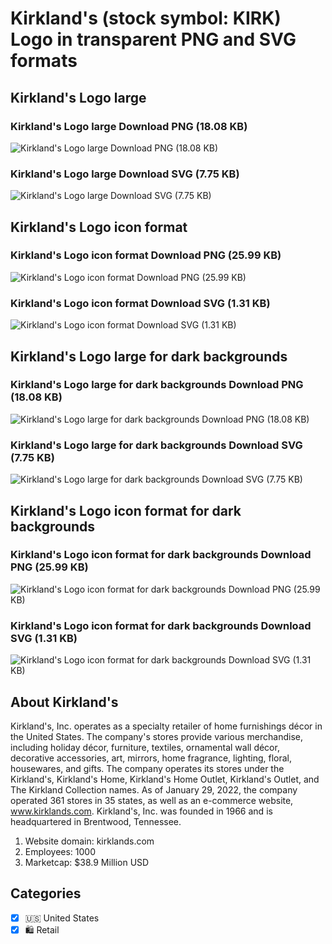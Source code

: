 # Kirkland's (stock symbol: KIRK) Logo in transparent PNG and SVG formats

## Kirkland's Logo large

### Kirkland's Logo large Download PNG (18.08 KB)

![Kirkland's Logo large Download PNG (18.08 KB)](/img/orig/KIRK_BIG-9fb0535e.png)

### Kirkland's Logo large Download SVG (7.75 KB)

![Kirkland's Logo large Download SVG (7.75 KB)](/img/orig/KIRK_BIG-b6b3563c.svg)

## Kirkland's Logo icon format

### Kirkland's Logo icon format Download PNG (25.99 KB)

![Kirkland's Logo icon format Download PNG (25.99 KB)](/img/orig/KIRK-68f62e95.png)

### Kirkland's Logo icon format Download SVG (1.31 KB)

![Kirkland's Logo icon format Download SVG (1.31 KB)](/img/orig/KIRK-8f40a38f.svg)

## Kirkland's Logo large for dark backgrounds

### Kirkland's Logo large for dark backgrounds Download PNG (18.08 KB)

![Kirkland's Logo large for dark backgrounds Download PNG (18.08 KB)](/img/orig/KIRK_BIG.D-c53d023e.png)

### Kirkland's Logo large for dark backgrounds Download SVG (7.75 KB)

![Kirkland's Logo large for dark backgrounds Download SVG (7.75 KB)](/img/orig/KIRK_BIG.D-233f1206.svg)

## Kirkland's Logo icon format for dark backgrounds

### Kirkland's Logo icon format for dark backgrounds Download PNG (25.99 KB)

![Kirkland's Logo icon format for dark backgrounds Download PNG (25.99 KB)](/img/orig/KIRK.D-23a6ff33.png)

### Kirkland's Logo icon format for dark backgrounds Download SVG (1.31 KB)

![Kirkland's Logo icon format for dark backgrounds Download SVG (1.31 KB)](/img/orig/KIRK.D-2f647ecd.svg)

## About Kirkland's

Kirkland's, Inc. operates as a specialty retailer of home furnishings décor in the United States. The company's stores provide various merchandise, including holiday décor, furniture, textiles, ornamental wall décor, decorative accessories, art, mirrors, home fragrance, lighting, floral, housewares, and gifts. The company operates its stores under the Kirkland's, Kirkland's Home, Kirkland's Home Outlet, Kirkland's Outlet, and The Kirkland Collection names. As of January 29, 2022, the company operated 361 stores in 35 states, as well as an e-commerce website, www.kirklands.com. Kirkland's, Inc. was founded in 1966 and is headquartered in Brentwood, Tennessee.

1. Website domain: kirklands.com
2. Employees: 1000
3. Marketcap: $38.9 Million USD


## Categories
- [x] 🇺🇸 United States
- [x] 🛍️ Retail
